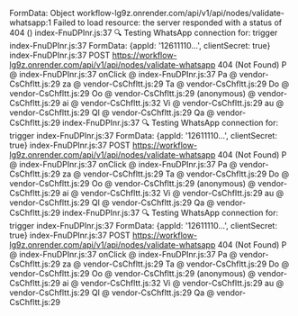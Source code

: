 FormData: Object
workflow-lg9z.onrender.com/api/v1/api/nodes/validate-whatsapp:1  Failed to load resource: the server responded with a status of 404 ()
index-FnuDPInr.js:37 🔍 Testing WhatsApp connection for: trigger
index-FnuDPInr.js:37 FormData: {appId: '12611110...', clientSecret: true}
index-FnuDPInr.js:37  POST https://workflow-lg9z.onrender.com/api/v1/api/nodes/validate-whatsapp 404 (Not Found)
P @ index-FnuDPInr.js:37
onClick @ index-FnuDPInr.js:37
Pa @ vendor-CsChfltt.js:29
za @ vendor-CsChfltt.js:29
Ta @ vendor-CsChfltt.js:29
Do @ vendor-CsChfltt.js:29
Oo @ vendor-CsChfltt.js:29
(anonymous) @ vendor-CsChfltt.js:29
ai @ vendor-CsChfltt.js:32
Vi @ vendor-CsChfltt.js:29
au @ vendor-CsChfltt.js:29
Ql @ vendor-CsChfltt.js:29
Qa @ vendor-CsChfltt.js:29
index-FnuDPInr.js:37 🔍 Testing WhatsApp connection for: trigger
index-FnuDPInr.js:37 FormData: {appId: '12611110...', clientSecret: true}
index-FnuDPInr.js:37  POST https://workflow-lg9z.onrender.com/api/v1/api/nodes/validate-whatsapp 404 (Not Found)
P @ index-FnuDPInr.js:37
onClick @ index-FnuDPInr.js:37
Pa @ vendor-CsChfltt.js:29
za @ vendor-CsChfltt.js:29
Ta @ vendor-CsChfltt.js:29
Do @ vendor-CsChfltt.js:29
Oo @ vendor-CsChfltt.js:29
(anonymous) @ vendor-CsChfltt.js:29
ai @ vendor-CsChfltt.js:32
Vi @ vendor-CsChfltt.js:29
au @ vendor-CsChfltt.js:29
Ql @ vendor-CsChfltt.js:29
Qa @ vendor-CsChfltt.js:29
index-FnuDPInr.js:37 🔍 Testing WhatsApp connection for: trigger
index-FnuDPInr.js:37 FormData: {appId: '12611110...', clientSecret: true}
index-FnuDPInr.js:37  POST https://workflow-lg9z.onrender.com/api/v1/api/nodes/validate-whatsapp 404 (Not Found)
P @ index-FnuDPInr.js:37
onClick @ index-FnuDPInr.js:37
Pa @ vendor-CsChfltt.js:29
za @ vendor-CsChfltt.js:29
Ta @ vendor-CsChfltt.js:29
Do @ vendor-CsChfltt.js:29
Oo @ vendor-CsChfltt.js:29
(anonymous) @ vendor-CsChfltt.js:29
ai @ vendor-CsChfltt.js:32
Vi @ vendor-CsChfltt.js:29
au @ vendor-CsChfltt.js:29
Ql @ vendor-CsChfltt.js:29
Qa @ vendor-CsChfltt.js:29